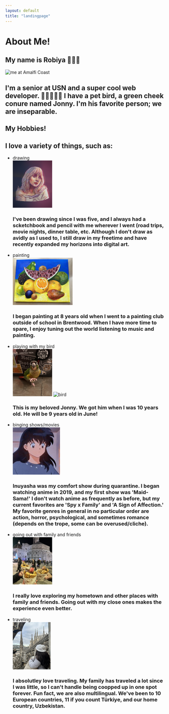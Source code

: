 ```yaml
---
layout: default
title: "landingpage"
---
```


<h1>About Me!</h1>

  <h2>My name is Robiya 🙋🏻‍♀️</h2>
  <img src="me.png" alt="me at Amalfi Coast" style="width:150px;height:190px;">
  <h2>I'm a senior at USN and a super cool web developer. 👩🏻‍💻😎💅 I have a pet bird, a green cheek conure named Jonny. I'm his favorite person; we are inseparable.</h2>

  <h2>My Hobbies!</h2>
  <h2>I love a variety of things, such as:</h2>
  <ul>
    <li>drawing</li>
    <img src="billieeilish.png" alt="billie eilish" style="width:125px;height:150px;"> 
    <h3>I've been drawing since I was five, and I always had a scketchbook and pencil with me wherever I went (road trips, movie nights, dinner table, etc. Although I don't draw as avidly as I used to, I still draw in my freetime and have recently expanded my horizons into digital art.</h3>
    <li>painting</li>
    <img src="painting.png" alt="bird with fruits--frida kahlo" style="width:190px;height:150px;">
    <h3>I began painting at 8 years old when I went to a painting club outside of school in Brentwood. When I have more time to spare, I enjoy tuning out the world listening to music and painting.</h3>
    <li>playing with my bird</li>
    <img src="bird2.jpeg" alt="bird" style="width:125px;height:150px;"> 
    <img src="jonny.png" alt="bird" style="width:120px;height:150px;">
    <h3>This is my beloved Jonny. We got him when I was 10 years old. He will be 9 years old in June!</h3>
    <li>binging shows/movies</li>
    <img src="images.jpg" alt="Kagome from Inuyasha" style="width:150px;height:150px;"> 
    <h3>Inuyasha was my comfort show during quarantine. I began watching anime in 2019, and my first show was 'Maid-Sama!' I don't watch anime as frequently as before, but my current favorites are 'Spy x Family' and 'A Sign of Affection.' My favorite genres in general in no particular order are action, horror, psychological, and sometimes romance (depends on the trope, some can be overused/cliche).</h3>
    <li>going out with family and friends</li>
    <img src="gelato.png" alt="gelato" style="width:125px;height:150px;"> 
    <h3>I really love exploring my hometown and other places with family and friends. Going out with my close ones makes the experience even better.</h3>
    <li>traveling</li>
    <img src="Milan.jpeg" alt="Milan, Italy" style="width:120px;height:150px;">
    <h3>I absolutley love traveling. My family has traveled a lot since I was little, so I can't handle being coopped up in one spot forever. Fun fact, we are also multilingual. We've been to 10 European countries, 11 if you count Türkiye, and our home country, Uzbekistan.</h3>
  </ul>


